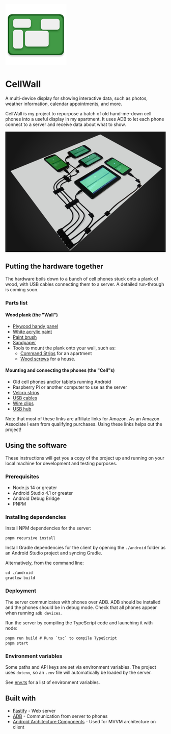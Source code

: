 ![](images/logo.png)

# CellWall

A multi-device display for showing interactive data, such as photos, weather
information, calendar appointments, and more.

CellWall is my project to repurpose a batch of old hand-me-down cell phones into
a useful display in my apartment. It uses ADB to let each phone connect
to a server and receive data about what to show.

![](images/finished.jpg)

## Putting the hardware together

The hardware boils down to a bunch of cell phones stuck onto a plank of wood, with USB cables connecting them to a server. A detailed run-through is coming soon.

### Parts list

#### Wood plank (the "Wall")

- [Plywood handy panel](https://www.homedepot.ca/product/alexandria-moulding-1-4-inch-x-2-feet-x-2-feet-birch-plywood-handy-panel/1000434557)
- [White acrylic paint](https://amzn.to/2L5YzS7)
- [Paint brush](https://amzn.to/35eqiHk)
- [Sandpaper](https://amzn.to/2Lpnsbc)
- Tools to mount the plank onto your wall, such as:
  - [Command Strips](https://amzn.to/3pMTZa4) for an apartment
  - [Wood screws](https://amzn.to/2Lpo1lk) for a house.

#### Mounting and connecting the phones (the "Cell"s)

- Old cell phones and/or tablets running Android
- Raspberry Pi or another computer to use as the server
- [Velcro strips](https://amzn.to/3bdwEdM)
- [USB cables](https://www.monoprice.com/product?p_id=4867)
- [Wire clips](https://amzn.to/391YTJL)
- [USB hub](https://amzn.to/2JM19w0)

Note that most of these links are affiliate links for Amazon. As an Amazon Associate I earn from qualifying purchases. Using these links helps out the project!

## Using the software

These instructions will get you a copy of the project up and running on your
local machine for development and testing purposes.

### Prerequisites

- Node.js 14 or greater
- Android Studio 4.1 or greater
- Android Debug Bridge
- PNPM

### Installing dependencies

Install NPM dependencies for the server:

```shell
pnpm recursive install
```

Install Gradle dependencies for the client by opening the `./android` folder as
an Android Studio project and syncing Gradle.

Alternatively, from the command line:

```shell
cd ./android
gradlew build
```

### Deployment

The server communicates with phones over ADB. ADB should be installed and the phones should be in debug mode. Check that all phones appear when running `adb devices`.

Run the server by compiling the TypeScript code and launching it with node:

```shell
pnpm run build # Runs `tsc` to compile TypeScript
pnpm start
```

### Environment variables

Some paths and API keys are set via environment variables. The project uses `dotenv`, so an `.env` file will automatically be loaded by the server.

See [env.ts](javascript/server/src/env.ts) for a list of environment variables.

## Built with

- [Fastify](https://www.fastify.io/) - Web server
- [ADB](https://developer.android.com/studio/command-line/adb) - Communication from server to phones
- [Android Architecture Components](https://developer.android.com/topic/libraries/architecture/) -
  Used for MVVM architecture on client
